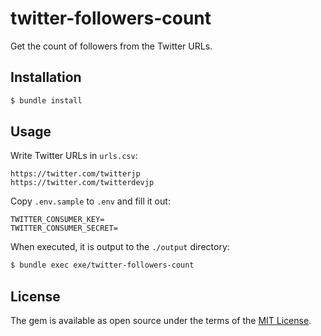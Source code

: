 # twitter-followers-count

Get the count of followers from the Twitter URLs.

## Installation

```sh
$ bundle install
```

## Usage

Write Twitter URLs in `urls.csv`:

```
https://twitter.com/twitterjp
https://twitter.com/twitterdevjp
```

Copy `.env.sample` to `.env` and fill it out:

```
TWITTER_CONSUMER_KEY=
TWITTER_CONSUMER_SECRET=
```

When executed, it is output to the `./output` directory:

```sh
$ bundle exec exe/twitter-followers-count
```

## License

The gem is available as open source under the terms of the [MIT License](https://opensource.org/licenses/MIT).
